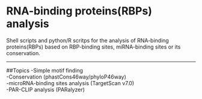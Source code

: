 # RNA-binding proteins(RBPs) analysis
Shell scripts and python/R scritps for the analysis of RNA-binding proteins(RBPs) based on RBP-binding sites, miRNA-binding sites or its conservation.
***
##Topics
-Simple motif finding  
-Conservation (phastCons46way/phyloP46way)  
-microRNA-binding sites analysis (TargetScan v7.0)  
-PAR-CLIP analysis (PARalyzer)